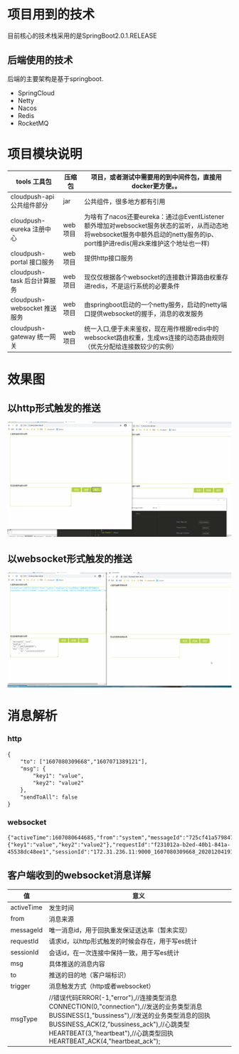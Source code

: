 
# 项目用到的技术
目前核心的技术栈采用的是SpringBoot2.0.1.RELEASE

## 后端使用的技术
后端的主要架构是基于springboot.

* SpringCloud
* Netty
* Nacos
* Redis
* RocketMQ

# 项目模块说明

| tools  工具包                                | 压缩包 | 项目，或者测试中需要用的到中间件包，直接用docker更方便。。             |
| ------------------------------------------------------------ | --------- | ---------------------------------------------------- |
| cloudpush-api 公共组件部分                                    | jar       | 公共组件，很多地方都有引用         |
| cloudpush-eureka 注册中心                           | web项目  | 为啥有了nacos还要eureka：通过@EventListener额外增加对websocket服务状态的监听，从而动态地将websocket服务中额外启动的netty服务的ip、port维护进redis(用zk来维护这个地址也一样)                      |
| cloudpush-portal 接口服务                  | web项目   | 提供http接口服务                                             |
| cloudpush-task 后台计算服务                  | web项目   | 现仅仅根据各个websocket的连接数计算路由权重存进redis，不是运行系统的必要条件|     
| cloudpush-websocket 推送服务                | web项目  | 由springboot启动的一个netty服务，启动的netty端口提供websocket的握手，消息的收发服务                    |
| cloudpush-gateway 统一网关    | web项目   | 统一入口,便于未来鉴权，现在用作根据redis中的websocket路由权重，生成ws连接的动态路由规则（优先分配给连接数较少的实例）|

# 效果图
## 以http形式触发的推送
![gif](README/pic/httpSend.gif)
## 以websocket形式触发的推送
![gif2](README/pic/websocketSend.gif)

# 消息解析
### http
```
{
	"to": ["1607080309668","1607071389121"],
	"msg": {
		"key1": "value",
		"key2": "value2"
	},
	"sendToAll": false
}
```
### websocket
```
{"activeTime":1607080644685,"from":"system","messageId":"725cf41a5798474fb31a1258bed2d5d8","msg":{"key1":"value","key2":"value2"},"requestId":"f231012a-b2ed-40b1-841a-45538dc48ee1","sessionId":"172.31.236.11:9000_1607080309668_20201204191140","to":"1607080309668","trigger":1,"msgType":1}  
```

## 客户端收到的websocket消息详解
| 值 |  意义  |
| -- | ---- |
| activeTime | 发生时间 |
| from | 消息来源 |
| messageId | 唯一消息id，用于回执重发保证送达率（暂未实现） |
| requestId | 请求id，以http形式触发的时候会存在，用于写es统计 |     
| sessionId | 会话id，在一次连接中保持一致，用于写es统计 |
| msg | 具体推送的消息内容 |
| to | 推送的目的地（客户端标识） |
| trigger | 消息触发方式（http或者websocket） |
| msgType | //错误代码ERROR(-1,"error"),//连接类型消息CONNECTION(0,"connection"),//发送的业务类型消息BUSSINESS(1,"bussiness"),//发送的业务类型消息的回执BUSSINESS_ACK(2,"bussiness_ack"),//心跳类型HEARTBEAT(3,"heartbeat"),//心跳类型回执HEARTBEAT_ACK(4,"heartbeat_ack");|

